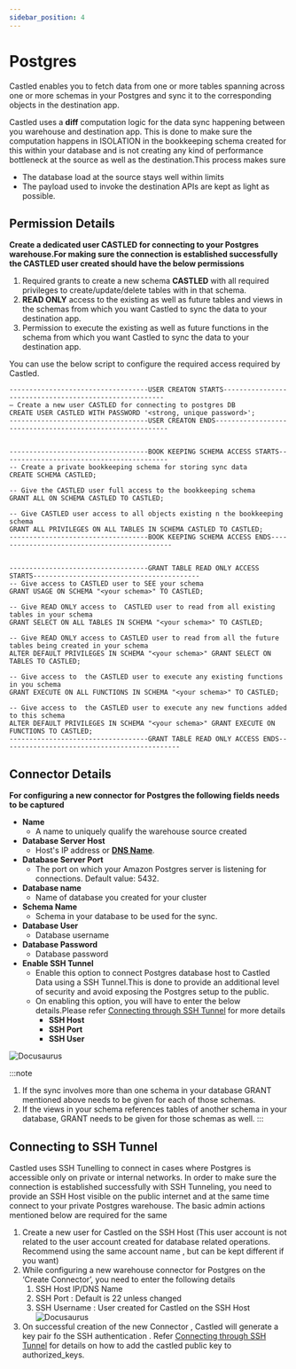 ```yaml
---
sidebar_position: 4
---
```


# Postgres

Castled enables you to fetch data from one or more tables spanning across one or more schemas in your Postgres and sync it to the corresponding objects in the destination app.

Castled uses a **diff** computation logic for the data sync happening between you warehouse and destination app. This is done to make sure the computation happens in ISOLATION in the bookkeeping schema created for this within your database and is not creating any kind of performance bottleneck at the source as well as the destination.This process makes sure
- The database load at the source stays well within limits
- The payload used to invoke the destination APIs are kept as light as possible.

## Permission Details

**Create a dedicated user CASTLED for connecting to your Postgres warehouse.For making sure the connection is established successfully the CASTLED user created should have the below permissions**
1. Required grants to create a new schema **CASTLED** with all required privileges to create/update/delete tables with in that schema.
2. **READ ONLY** access to the existing as well as future tables and views in the schemas from which you want Castled to sync the data to your destination app. 
3. Permission to execute the existing as well as future functions in the schema from which you want Castled to sync the data to your destination app.

You can use the below script to configure the required access required by Castled.

```
-----------------------------------USER CREATON STARTS-------------------------------------------------------
— Create a new user CASTLED for connecting to postgres DB
CREATE USER CASTLED WITH PASSWORD '<strong, unique password>';
-----------------------------------USER CREATON ENDS----------------------------------------------------------


-----------------------------------BOOK KEEPING SCHEMA ACCESS STARTS------------------------------------------
-- Create a private bookkeeping schema for storing sync data
CREATE SCHEMA CASTLED;

-- Give the CASTLED user full access to the bookkeeping schema
GRANT ALL ON SCHEMA CASTLED TO CASTLED;

-- Give CASTLED user access to all objects existing n the bookkeeping schema
GRANT ALL PRIVILEGES ON ALL TABLES IN SCHEMA CASTLED TO CASTLED;
-----------------------------------BOOK KEEPING SCHEMA ACCESS ENDS---------------------------------------------


-----------------------------------GRANT TABLE READ ONLY ACCESS STARTS------------------------------------------
-- Give access to CASTLED user to SEE your schema
GRANT USAGE ON SCHEMA "<your schema>" TO CASTLED;

-- Give READ ONLY access to  CASTLED user to read from all existing tables in your schema
GRANT SELECT ON ALL TABLES IN SCHEMA "<your schema>" TO CASTLED;

-- Give READ ONLY access to CASTLED user to read from all the future tables being created in your schema
ALTER DEFAULT PRIVILEGES IN SCHEMA "<your schema>" GRANT SELECT ON TABLES TO CASTLED;

-- Give access to  the CASTLED user to execute any existing functions in you schema
GRANT EXECUTE ON ALL FUNCTIONS IN SCHEMA "<your schema>" TO CASTLED;

-- Give access to  the CASTLED user to execute any new functions added to this schema
ALTER DEFAULT PRIVILEGES IN SCHEMA "<your schema>" GRANT EXECUTE ON FUNCTIONS TO CASTLED;
-----------------------------------GRANT TABLE READ ONLY ACCESS ENDS---------------------------------------------
```


## Connector Details

**For configuring a new connector for Postgres the following fields needs to be captured**
- **Name**
    - A name to uniquely qualify the warehouse source created 
- **Database Server Host**
    - Host's IP address or **[DNS Name](https://docs.aws.amazon.com/redshift/latest/mgmt/jdbc20-obtain-url.html)**. 
- **Database Server Port**
    - The port on which your Amazon Postgres server is listening for connections. Default value: 5432.
- **Database name**
    - Name of database you created for your cluster
- **Schema Name**
    - Schema in your database to be used for the sync.
- **Database User**
    - Database username
- **Database Password**
    - Database password
- **Enable SSH Tunnel**
    - Enable this option to connect Postgres database host to Castled Data using a SSH Tunnel.This is done to provide an additional level of security and avoid exposing the Postgres setup to the public.
    - On enabling this option, you will have to enter the below details.Please refer [Connecting through SSH Tunnel](../Appendix/ssh-tunnel.md) for more details 
        -   **SSH Host**
        -   **SSH Port**
        -   **SSH User**

![Docusaurus](/docs/static/img/screens/sources/postgres/wh_postgres_config.png)

:::note
1. If the sync involves more than one schema in your database GRANT mentioned above needs to be given for each of those schemas.
2. If the views in your schema references tables of another schema in your database, GRANT needs to be given for those schemas as well.
:::

## Connecting to SSH Tunnel
Castled uses SSH Tunelling to connect in cases where Postgres is accessible only on private or internal networks. In order to make sure the connection is established successfully with SSH Tunneling, you need to provide an SSH Host visible on the public internet and at the same time connect to your private Postgres warehouse. The basic admin actions mentioned below are required for the same
1. Create a new user for Castled on the SSH Host (This user account is not related to the user account created for database related operations. Recommend using the same account name , but can be kept different if you want)
2. While configuring a new warehouse connector for Postgres on the ‘Create Connector’, you need to enter the following details 
    1. SSH Host IP/DNS Name
    2. SSH Port : Default is 22 unless changed
    3. SSH Username : User created for Castled on the SSH Host
    ![Docusaurus](/docs/static/img/screens/sources/redshift/wh_redshift_config_2.png)
3. On successful creation of the new Connector , Castled will generate a key pair fo the SSH authentication . Refer [Connecting through SSH Tunnel](../Appendix/ssh-tunnel.md)  for details on how to add the castled public key to authorized_keys.

